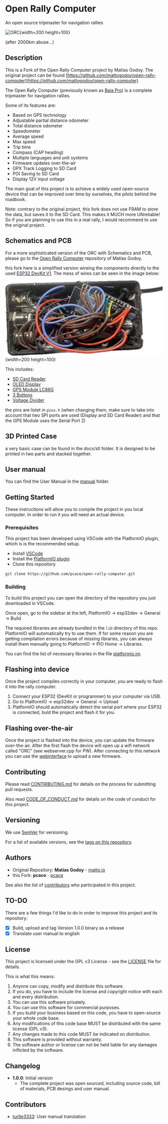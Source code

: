 # Open Rally Computer

An open source tripmaster for navigation rallies

![ORC](./img/orc.png?raw=true "Inside"){width=200 height=100}

(after 2000km abuse...)


## Description

This is a Fork of the Open Rally Computer project by Matías Godoy. The original project can be found [https://github.com/mattogodoy/open-rally-computer](https://github.com/mattogodoy/open-rally-computer)

The Open Rally Computer (previously known as [Baja Pro](https://baja.matto.io/)) is a complete tripmaster for navigation rallies.

Some of its features are:

- Based on GPS technology
- Adjustable partial distance odometer
- Total distance odometer
- Speedometer
- Average speed
- Max speed
- Trip time
- Compass (CAP heading)
- Multiple languages and unit systems
- Firmware updates over-the-air
- GPX Track Logging to SD Card
- POI Saving to SD Card
- Display 12V input voltage

The main goal of this project is to achieve a widely used open-source device that can be improved over time by ourselves, the pilots behind the roadbook.

Note: contrary to the original project, this fork does not use FRAM to store the data, but saves it to the SD Card. This makes it MUCH more UNreliable! So if you are planning to use this in a real rally, I would recommend to use the original project.

## Schematics and PCB

For a more sophisticated version of the ORC with Schematics and PCB, please go to the [Open Rally Computer](https://github.com/mattogodoy/open-rally-compute) repository of Matías Godoy.

this fork here is a simplified version wireing the components directly to the used  [ESP32 DevKit V1](https://docs.espressif.com/projects/esp-idf/en/latest/esp32/hw-reference/esp32/user-guide-devkitm-1.html). The mess of wires can be seen in the image below:

![Inside](./img/inside.png?raw=true "Inside"){width=200 height=100}

This includes: 
- [SD Card Reader](https://de.aliexpress.com/item/1005004916894706.html?spm=a2g0o.productlist.main.5.3343518fkF5v0y&algo_pvid=5eb2e93c-0f10-4eba-950c-feb942e4dbdb&algo_exp_id=5eb2e93c-0f10-4eba-950c-feb942e4dbdb-2&pdp_npi=4%40dis%21EUR%212.62%211.84%21%21%212.80%211.96%21%40211b61b017229652803674429e49cb%2112000031008839838%21sea%21DE%212616847731%21X&curPageLogUid=NaunbedfPsp2&utparam-url=scene%3Asearch%7Cquery_from%3A) 
- [OLED Display](https://www.amazon.de/dp/B07QJ4HPV9/ref=pe_27091401_487024491_TE_item)
- [GPS Module LC86G](https://de.aliexpress.com/i/1005005605284683.html?gatewayAdapt=glo2deu)
- [3 Buttons](https://www.amazon.de/Gebildet-wasserdichte-Drucktaster-Momentanen-Hervorstehend/dp/B08L49F7DV)
- [Voltage Divider](https://www.ebay.de/itm/272641348205) 

the pins are listet in `pins.h` (when changing them, make sure to take into account that two SPI ports are used (Display and SD Card Reader) and that the GPS Module uses the Serial Port 2)

## 3D Printed Case

a very basic case can be found in the docs/stl folder. It is designed to be printed in two parts and stacked together.

## User manual

You can find the User Manual in the [manual](docs/manual) folder.

## Getting Started

These instructions will allow you to compile the project in you local computer. In order to run it you will need an actual device.

### Prerequisites

This project has been developed using VSCode with the PlatformIO plugin, which is is the recommended setup.

- Install [VSCode](https://code.visualstudio.com/)
- Install the [PlatformIO plugin](https://platformio.org/install/ide?install=vscode)
- Clone this repository

```bash
git clone https://github.com/pcace/open-rally-computer.git
```

### Building

To build this project you can open the directory of the repository you just downloaded in VSCode.

Once open, go to the sidebar at the left, PlatformIO -> esp32dev -> General -> Build

The required libraries are already bundled in the `lib` directory of this repo. PlatformIO will automatically try to use them.
If for some reason you are getting compilation errors because of missing libraries, you can always install them manually going to PlatformIO -> PIO Home -> Libraries.

You can find the list of necessary libraries in the file [platformio.ini](platformio.ini).

## Flashing into device

Once the project compiles correctly in your computer, you are ready to flash it into the rally computer.

1. Connect your ESP32 (DevKit or programmer) to your computer via USB.
2. Go to PlatformIO -> esp32dev -> General -> Upload
3. PlatformIO should automatically detect the serial port where your ESP32 is connected, buld the project and flash it for you.

## Flashing over-the-air

Once the project is flashed into the device, you can update the firmware over-the-air. After the first flash the device will open up a wifi network called "ORC" (see webserver.cpp for PW). After connecting to this network you can use the [webinterface](http://192.168.4.1/update) to upload a new firmware.

## Contributing

Please read [CONTRIBUTING.md](CONTRIBUTING.md) for details on the process for submitting pull requests.

Also read [CODE_OF_CONDUCT.md](CODE_OF_CONDUCT.md) for details on the code of conduct for this project.

## Versioning

We use [SemVer](http://semver.org/) for versioning.

For a list of available versions, see the [tags on this repository](https://github.com/pcace/open-rally-computer/tags).

## Authors

- Original Repository:  **Matías Godoy** - [matto.io](https://matto.io/)
- this Fork: **pcace** - [pcace](https://johannes-froelich.de)

See also the list of [contributors](https://github.com/pcace/open-rally-computer/graphs/contributors) who participated in this project.

## TO-DO

There are a few things I'd like to do in order to improve this project and its repository:

- [x] Build, upload and tag Version 1.0.0 binary as a release
- [x] Translate user manual to english

## License

This project is licensed under the GPL v3 License - see the [LICENSE](LICENSE) file for details.

This is what this means:

1. Anyone can copy, modify and distribute this software.
2. If you do, you have to include the license and copyright notice with each and every distribution.
3. You can use this software privately.
4. You can use this software for commercial purposes.
5. If you build your business based on this code, you have to open-source your whole code base.
6. Any modifications of this code base MUST be distributed with the same license (GPL v3).
7. Any changes made to this code MUST be indicated on distribution.
8. This software is provided without warranty.
9. The software author or license can not be held liable for any damages inflicted by the software.

## Changelog

- **1.0.0**: Initial version
  - The complete project was open sourced, including source code, bill of materials, PCB desings and user manual.

## Contributors

- [turtle3333](https://github.com/turtle3333): User manual translation
